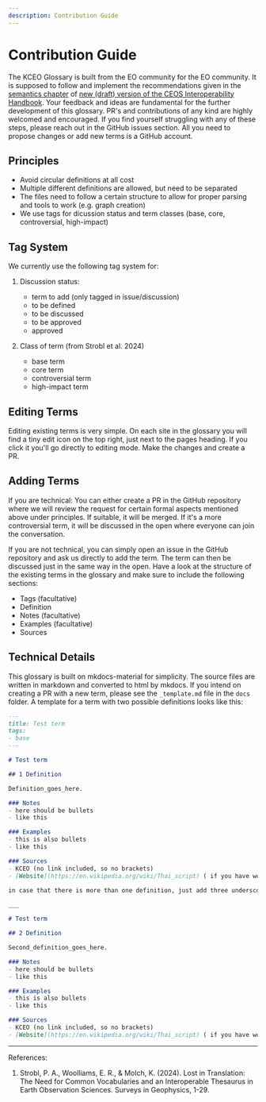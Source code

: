 ```yaml
---
description: Contribution Guide
---
```


# Contribution Guide

The KCEO Glossary is built from the EO community for the EO community. It is supposed to follow and implement the recommendations given in the [semantics chapter](https://github.com/ceos-org/interoperability-handbook/blob/main/Vocabulary.md#vocabulary-semantics) of [new (draft) version of the CEOS Interoperability Handbook](https://github.com/ceos-org/interoperability-handbook/tree/main?tab=readme-ov-file#ceos-interoperability-handbook-20). Your feedback and ideas are fundamental for the further development of this glossary. PR's and contributions of any kind are highly welcomed and encouraged. If you find yourself struggling with any of these steps, please reach out in the GitHub issues section. All you need to propose changes or add new terms is a GitHub account.

## Principles
- Avoid circular definitions at all cost 
- Multiple different definitions are allowed, but need to be separated 
- The files need to follow a certain structure to allow for proper parsing and tools to work (e.g. graph creation)
- We use tags for dicussion status and term classes (base, core, controversial, high-impact)

## Tag System
We currently use the following tag system for: 

1. Discussion status:
    - term to add (only tagged in issue/discussion)
    - to be defined
    - to be discussed
    - to be approved
    - approved

2. Class of term (from Strobl et al. 2024)
    - base term
    - core term
    - controversial term
    - high-impact term

## Editing Terms 
Editing existing terms is very simple. On each site in the glossary you will find a tiny edit icon on the top right, just next to the pages heading. If you click it you'll go directly to editing mode. Make the changes and create a PR.

## Adding Terms

If you are technical: You can either create a PR in the GitHub repository where we will review the request for certain formal aspects mentioned above under principles. If suitable, it will be merged. If it's a more controversial term, it will be discussed in the open where everyone can join the conversation. 

If you are not technical, you can simply open an issue in the GitHub repository and ask us directly to add the term. The term can then be discussed just in the same way in the open. Have a look at the structure of the existing terms in the glossary and make sure to include the following sections:

- Tags (facultative)
- Definition 
- Notes (facultative)
- Examples (facultative)
- Sources 

## Technical Details 

This glossary is built on mkdocs-material for simplicity. The source files are written in markdown and converted to html by mkdocs. If you intend on creating a PR with a new term, please see the `_template.md` file in the `docs` folder. A template for a term with two possible definitions looks like this: 

```markdown
---
title: Test term
tags:
- base
---

# Test term

## 1 Definition

Definition_goes_here. 

### Notes
- here should be bullets
- like this

### Examples 
- this is also bullets
- like this

### Sources 
- KCEO (no link included, so no brackets)
- [Website](https://en.wikipedia.org/wiki/Thai_script) ( if you have web references, just add the term goes into square [] brackets and the url into () normal brackets

in case that there is more than one definition, just add three underscores to separate the definition, rest remains identical 

___

# Test term

## 2 Definition

Second_definition_goes_here. 

### Notes
- here should be bullets
- like this

### Examples 
- this is also bullets
- like this

### Sources 
- KCEO (no link included, so no brackets)
- [Website](https://en.wikipedia.org/wiki/Thai_script) ( if you have web references, just add the term goes into square [] brackets and the url into () normal brackets
```

---

References: 

1. Strobl, P. A., Woolliams, E. R., & Molch, K. (2024). Lost in Translation: The Need for Common Vocabularies and an Interoperable Thesaurus in Earth Observation Sciences. Surveys in Geophysics, 1-29.
